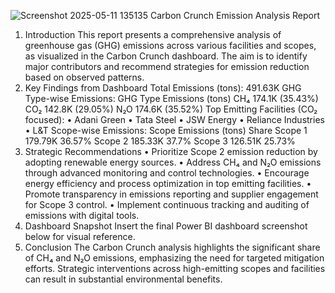 ![Screenshot 2025-05-11 135135](https://github.com/user-attachments/assets/2c23873a-b0fa-4cd8-b6d0-80c14fe5f07f)
Carbon Crunch Emission Analysis Report
1. Introduction
This report presents a comprehensive analysis of greenhouse gas (GHG) emissions across various facilities and scopes, as visualized in the Carbon Crunch dashboard. The aim is to identify major contributors and recommend strategies for emission reduction based on observed patterns.
2. Key Findings from Dashboard
Total Emissions (tons): 491.63K
GHG Type-wise Emissions:
GHG Type	Emissions (tons)
CH₄	174.1K (35.43%)
CO₂	142.8K (29.05%)
N₂O	174.6K (35.52%)
Top Emitting Facilities (CO₂ focused):
• Adani Green
• Tata Steel
• JSW Energy
• Reliance Industries
• L&T
Scope-wise Emissions:
Scope	Emissions (tons)	Share
Scope 1	179.79K	36.57%
Scope 2	185.33K	37.7%
Scope 3	126.51K	25.73%
3. Strategic Recommendations
• Prioritize Scope 2 emission reduction by adopting renewable energy sources.
• Address CH₄ and N₂O emissions through advanced monitoring and control technologies.
• Encourage energy efficiency and process optimization in top emitting facilities.
• Promote transparency in emissions reporting and supplier engagement for Scope 3 control.
• Implement continuous tracking and auditing of emissions with digital tools.
4. Dashboard Snapshot
Insert the final Power BI dashboard screenshot below for visual reference.
5. Conclusion
The Carbon Crunch analysis highlights the significant share of CH₄ and N₂O emissions, emphasizing the need for targeted mitigation efforts. Strategic interventions across high-emitting scopes and facilities can result in substantial environmental benefits.
